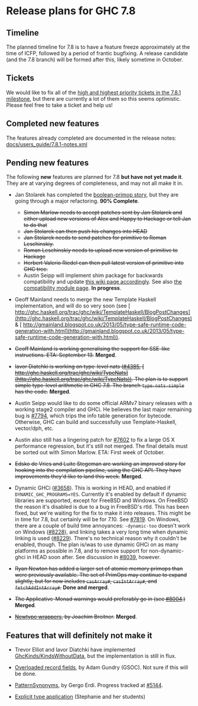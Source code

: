 # Release plans for GHC 7.8


## Timeline



The planned timeline for 7.8 is to have a feature freeze approximately at the time of ICFP, followed by a period of frantic bugfixing. A release candidate (and the 7.8 branch) will be formed after this, likely sometime in October.


## Tickets



We would like to fix all of the [
high and highest priority tickets in the 7.8.1 milestone](http://ghc.haskell.org/trac/ghc/query?priority=highest&priority=high&status=infoneeded&status=merge&status=new&status=patch&milestone=7.8.1&col=id&col=summary&col=status&col=type&col=priority&col=milestone&col=component&order=priority), but there are currently a lot of them so this seems optimistic. Please feel free to take a ticket and help us!


## Completed new features



The features already completed are documented in the release notes:
[docs/users\_guide/7.8.1-notes.xml](/trac/ghc/browser/ghc/docs/users_guide/7.8.1-notes.xml)


## Pending new features



The following **new** features are planned for 7.8 **but have not yet made it**. They are at varying degrees of completeness, and may not all make it in.


- Jan Stolarek has completed the [boolean-primop story](prim-bool), but they are going through a major refactoring. **90% Complete**.

  - ~~Simon Marlow needs to accept patches sent by Jan Stolarek and either upload new versions of Alex and Happy to Hackage or tell Jan to do that~~
  - ~~Jan Stolarek can then push his changes into HEAD~~
  - ~~Jan Stolarek needs to send patches for primitive to Roman Leschinskiy.~~
  - ~~Roman Leschinskiy needs to upload new version of primitive to Hackage~~
  - ~~Herbert Valerio Riedel can then pull latest version of primitive into GHC tree.~~ 
  - Austin Seipp will implement shim package for backwards compatibility and update [
    this wiki page accordingly](http://ghc.haskell.org/trac/ghc/wiki/NewPrimopsInGHC7.8). See also [
    the compatibility module page](http://www.haskell.org/haskellwiki/Compatibility_Modules). **In progress**.

- Geoff Mainland needs to merge the new Template Haskell implementation, and will do so very soon (see [
  http://ghc.haskell.org/trac/ghc/wiki/TemplateHaskell/BlogPostChanges](http://ghc.haskell.org/trac/ghc/wiki/TemplateHaskell/BlogPostChanges) & [
  http://gmainland.blogspot.co.uk/2013/05/type-safe-runtime-code-generation-with.html](http://gmainland.blogspot.co.uk/2013/05/type-safe-runtime-code-generation-with.html)).

- ~~Geoff Mainland is working generalising the support for SSE-like instructions. ETA: September 13.~~ **Merged**.

- ~~Iavor Diatchki is working on type-level nats ([\#4385](https://gitlab.staging.haskell.org/ghc/ghc/issues/4385), [
  http://ghc.haskell.org/trac/ghc/wiki/TypeNats](http://ghc.haskell.org/trac/ghc/wiki/TypeNats)).  The plan is to support simple type-level arithmetic in GHC 7.8. The branch `type-nats-simple` has the code.~~ **Merged**.

- Austin Seipp would like to do some official ARMv7 binary releases with a working stage2 compiler and GHCi. He believes the last major remaining bug is [\#7794](https://gitlab.staging.haskell.org/ghc/ghc/issues/7794), which trips the info table generation for bytecode. Otherwise, GHC can build and successfully use Template-Haskell, vector/dph, etc.

- Austin also still has a lingering patch for [\#7602](https://gitlab.staging.haskell.org/ghc/ghc/issues/7602) to fix a large OS X performance regression, but it's still not merged. The final details must be sorted out with Simon Marlow. ETA: First week of October.

- ~~Edsko de Vries and Luite Stegeman are working an improved story for hooking into the compilation pipeline, using the GHC API. They have improvements they'd like to land this week.~~ **Merged**.

- Dynamic GHCi ([\#3658](https://gitlab.staging.haskell.org/ghc/ghc/issues/3658)). This is working in HEAD, and enabled if `DYNAMIC_GHC_PROGRAMS=YES`. Currently it's enabled by default if dynamic libraries are supported, except for FreeBSD and Windows.
  On FreeBSD the reason it's disabled is due to a bug in FreeBSD's rtld. This has been fixed, but we're waiting for the fix to make it into releases. This might be in time for 7.8, but certainly will be for 7.10. See [\#7819](https://gitlab.staging.haskell.org/ghc/ghc/issues/7819).
  On Windows, there are a couple of build time annoyances: `-dynamic-too` doesn't work on Windows ([\#8228](https://gitlab.staging.haskell.org/ghc/ghc/issues/8228)), and linking takes a very long time when dynamic linking is used ([\#8229](https://gitlab.staging.haskell.org/ghc/ghc/issues/8229)). There's no technical reason why it couldn't be enabled, though.
  The plan is/was to use dynamic GHCi on as many platforms as possible in 7.8, and to remove support for non-dynamic-ghci in HEAD soon after. See discussion in [\#8039](https://gitlab.staging.haskell.org/ghc/ghc/issues/8039), however.

- ~~Ryan Newton has added a larger set of atomic memory primops than were previously available. The set of PrimOps may continue to expand slightly, but for now includes `casArray#`, `casIntArray#`, and `fetchAddIntArray#`.~~ **Done and merged**.

- ~~The Applicative-Monad warnings would preferably go in (see [\#8004](https://gitlab.staging.haskell.org/ghc/ghc/issues/8004).)~~ **Merged**.

- ~~[Newtype wrappers](newtype-wrappers), by Joachim Breitner.~~ **Merged**.

## Features that will definitely not make it


- Trevor Elliot and Iavor Diatchki have implemented [GhcKinds/KindsWithoutData](ghc-kinds/kinds-without-data), but the implementation is still in flux. 

- [Overloaded record fields](records/overloaded-record-fields/plan), by Adam Gundry (GSOC).  Not sure if this will be done.

- [PatternSynonyms](pattern-synonyms), by Gergo Erdi. Progress tracked at [\#5144](https://gitlab.staging.haskell.org/ghc/ghc/issues/5144).

- [Explicit type application](explicit-type-application) (Stephanie and her students)
